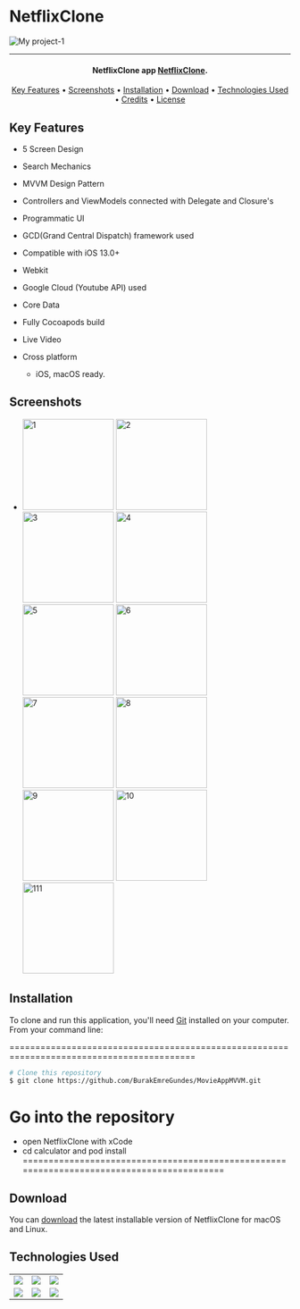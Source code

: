 # NetflixClone
![My project-1](https://wallpaperaccess.com/full/712419.png)





<hr>
<h4 align="center">NetflixClone app <a href="https://github.com/BurakEmreGundes/MovieAppMVVM" target="_blank">NetflixClone</a>.</h4>


<p align="center">
  <a href="#key-features">Key Features</a> •
  <a href="#screenshots">Screenshots</a> •
  <a href="#installation">Installation</a> •
  <a href="#download">Download</a> •
  <a href="#technologies-used">Technologies Used</a> •
  <a href="#credits">Credits</a> •
  <a href="#license">License</a>
</p>

## Key Features

* 5 Screen Design
* Search Mechanics
* MVVM Design Pattern
* Controllers and ViewModels connected with Delegate and Closure's
* Programmatic UI
* GCD(Grand Central Dispatch) framework used
* Compatible with iOS 13.0+
* Webkit
* Google Cloud (Youtube API) used 
* Core Data
* Fully Cocoapods build
* Live Video
  


* Cross platform
  - iOS, macOS ready.

## Screenshots
- <img width="163" alt="1" src="https://user-images.githubusercontent.com/89473605/200177326-39bb6456-5730-4d6b-bccd-40b2a5879685.png"> <img width="163" alt="2" src="https://user-images.githubusercontent.com/89473605/200177329-23db1088-636e-4744-91de-c9de50a29817.png"> <img width="163" alt="3" src="https://user-images.githubusercontent.com/89473605/200177330-4e8a7b71-6f05-4706-b9be-b5d1627a25d4.png"> <img width="163" alt="4" src="https://user-images.githubusercontent.com/89473605/200177331-c7ae70ad-fc73-47b4-b92a-47af14937543.png"> <img width="163" alt="5" src="https://user-images.githubusercontent.com/89473605/200177333-dc811d1f-3342-4ddc-a85c-391d3733b067.png"> <img width="163" alt="6" src="https://user-images.githubusercontent.com/89473605/200177334-e844cf2f-67a5-4549-a1b9-aeccfa1b22d8.png"> <img width="163" alt="7" src="https://user-images.githubusercontent.com/89473605/200177335-2e860fc9-91c7-49ab-8ea2-408dc492892a.png"> <img width="163" alt="8" src="https://user-images.githubusercontent.com/89473605/200177336-dd8823a8-f358-4a65-8ee0-f1c81464081b.png"> <img width="163" alt="9" src="https://user-images.githubusercontent.com/89473605/200177337-abc3933f-364a-4609-ace5-f9d7c181b817.png"> <img width="163" alt="10" src="https://user-images.githubusercontent.com/89473605/200177338-379f08f9-d376-4a5e-83d5-184fed3698f2.png"> <img width="163" alt="111" src="https://user-images.githubusercontent.com/89473605/200177341-61cc61e9-133a-479c-a2a1-5825e6a8fe1c.png">


## Installation

To clone and run this application, you'll need [Git](https://git-scm.com) installed on your computer. From your command line:

==========================================================================================
 ```bash
 # Clone this repository
 $ git clone https://github.com/BurakEmreGundes/MovieAppMVVM.git
 ```
 # Go into the repository
 - open NetflixClone with xCode
 - cd calculator and pod install 
==========================================================================================

## Download

You can [download](https://github.com/BurakEmreGundes/MovieAppMVVM) the latest installable version of NetflixClone for macOS and Linux.

## Technologies Used

<table style"float:right;">
  <tr>
    <td><img src="https://img.shields.io/badge/Swift-FA7343?style=for-the-badge&logo=swift&logoColor=white"/></td>
    <td><img src="https://img.shields.io/badge/Xcode-007ACC?style=for-the-badge&logo=Xcode&logoColor=white"></td>
    <td><img src="https://img.shields.io/badge/UIKit-043b5c?style=for-the-badge&logo=swift&logoColor=white"></td>
  </tr>
  <tr>
    <td><img src="https://img.shields.io/badge/GitHub-100000?style=for-the-badge&logo=github&logoColor=white"/></td>
    <td><img src="https://img.shields.io/badge/GIT-E44C30?style=for-the-badge&logo=git&logoColor=white"/></td>
    <td><img src="https://img.shields.io/badge/Auto_Layout-fbc093?style=for-the-badge&logo=swift&logoColor=white"/></td>
  </tr>
</table>

